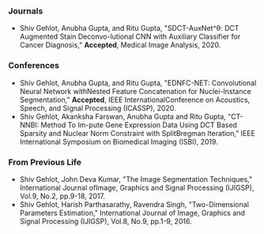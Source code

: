 <h3>Journals</h3>
<ul>
<li>Shiv Gehlot, Anubha Gupta, and Ritu Gupta, "SDCT-AuxNet^θ: DCT Augmented Stain Deconvo-lutional CNN with Auxiliary Classifier for Cancer Diagnosis," <strong>Accepted</strong>, Medical Image Analysis, 2020.  </li>
</ul>

<h3>Conferences</h3>
<ul>
<li>Shiv Gehlot, Anubha Gupta, and Ritu Gupta, "EDNFC-NET: Convolutional Neural Network withNested Feature Concatenation for Nuclei-Instance Segmentation," <strong>Accepted</strong>, IEEE InternationalConference on Acoustics, Speech, and Signal Processing (ICASSP), 2020.</li>
  
<li> Shiv  Gehlot,  Akanksha  Farswan,  Anubha  Gupta  and  Ritu  Gupta,  "CT-NNBI:  Method  To  Im-pute Gene Expression Data Using DCT Based Sparsity and Nuclear Norm Constraint with SplitBregman Iteration," IEEE International Symposium on Biomedical Imaging (ISBI), 2019.</li>
</ul>

<h3>From Previous Life</h3>
<ul>
  
<li> Shiv Gehlot, John Deva Kumar, "The Image Segmentation Techniques," International Journal ofImage, Graphics and Signal Processing (IJIGSP), Vol.9, No.2, pp.9-18, 2017.</li>

<li> Shiv Gehlot, Harish Parthasarathy, Ravendra Singh, "Two-Dimensional Parameters Estimation," International  Journal  of  Image,  Graphics  and  Signal  Processing  (IJIGSP), Vol.8,  No.9,  pp.1-9, 2016.</li>


</ul>

